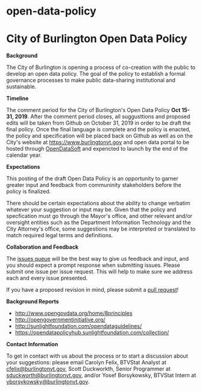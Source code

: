# open-data-policy
City of Burlington
Open Data Policy
================

**Background**

The City of Burlington is opening a process of co-creation with the public to develop an open data policy. The goal of the policy to establish a formal governance processes to make public data-sharing institutional and sustainable.

**Timeline**

The comment period for the City of Burlington's Open Data Policy **Oct 15-31, 2019**. After the comment period closes, all suggusttions and proposed edits will be taken from Github on October 31, 2019 in order to be draft the final policy. Once the final language is complete and the policy is enacted, the policy and specification will be placed back on Github as well as on the City's website at https://www.burlingtonvt.gov and open data portal to be hosted through [OpenDataSoft](https://www.opendatasoft.com/) and expencted to launch by the end of the calendar year.

**Expectations**

This posting of the draft Open Data Policy is an opportunity to garner greater input and feedback from communinity stakeholders before the policy is finalized.

There should be certain expectations about the ability to change verbatim whatever your suggestion or input may be. Given that the policy and specfication must go through the Mayor's office, and other relevant and/or oversight entities such as the Department Information Technology and the City Attorney's office, some suggestions may be interpreted or translated to match required legal terms and definitions.

**Collaboration and Feedback**

The [issues queue](https://github.com/CarolynFelix/open-data-policy/issues) will be the best way to give us feedback and input, and you should expect a prompt response when submitting issues. Please submit one issue per issue request. This will help to make sure we address each and every issue presented.

If you have a proposed revision in mind, please submit a [pull request](https://github.com/CarolynFelix/open-data-policy/pulls)!

**Background Reports**

* http://www.opengovdata.org/home/8principles
* http://opengovernmentinitiative.org/
* http://sunlightfoundation.com/opendataguidelines/
* https://opendatapolicyhub.sunlightfoundation.com/collection/

**Contact Information**

To get in contact with us about the process or to start a discussion about your suggestions: please email Carolyn Felix, BTVStat Analyst at cfelix@burlingtonvt.gov, Scott Duckworkth, Senior Programmer at sduckworth@burlingtonvt.gov, and/or Yosef Borsykowsky, BTVStat Intern  at yborsykowsky@burlingtonvt.gov.
